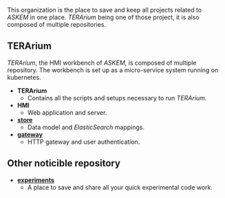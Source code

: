 This organization is the place to save and keep all projects related to _ASKEM_
in one place. _TERArium_ being one of those project, it is also composed of
multiple repositories.

## TERArium

_TERArium_, the HMI workbench of _ASKEM_, is composed of multiple repository.
The workbench is set up as a micro-service system running on kubernetes.

* __TERArium__
  * Contains all the scripts and setups necessary to run _TERArium_.
* __HMI__
  * Web application and server.
* [__store__](https://github.com/DARPA-ASKEM/store)
  * Data model and _ElasticSearch_ mappings.
* [__gateway__](https://github.com/DARPA-ASKEM/gateway)
  * HTTP gateway and user authentication.

## Other noticible repository

* [__experiments__](https://github.com/DARPA-ASKEM/experiments)
  * A place to save and share all your quick experimental code work.
